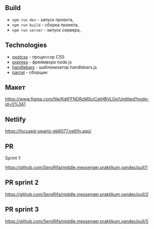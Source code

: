 ## Build
* `npm run dev` - запуск проекта,
* `npm run build` - сборка проекта,
* `npm run server` - запуск сервера,

## Technologies
* [postcss](https://postcss.org/) - процессор CSS
* [express](https://expressjs.com/ru/) - фреймворк node.js
* [handlebars](https://handlebarsjs.com/) - шаблонизатор handlebars.js
* [parcel](https://parceljs.org/) - сборщик

## Макет 
https://www.figma.com/file/KdtFFNDRzMSciCatHBVLGn/Untitled?node-id=0%3A1

## Netlify

https://focused-swartz-eb6077.netlify.app/


## PR
Sprint 1:

https://github.com/SerpRifa/middle.messenger.praktikum.yandex/pull/1

## PR sprint 2
https://github.com/SerpRifa/middle.messenger.praktikum.yandex/pull/2

## PR sprint 3
https://github.com/SerpRifa/middle.messenger.praktikum.yandex/pull/5
